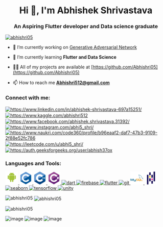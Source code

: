 <h1 align="center">Hi 👋, I'm Abhishek Shrivastava</h1>
<h3 align="center">An Aspiring Flutter developer and Data science graduate</h3>

<p align="left"> <a href="https://github.com/ryo-ma/github-profile-trophy"><img src="https://github-profile-trophy.vercel.app/?username=abhishri05" alt="abhishri05" /></a> </p>

- 🔭 I’m currently working on [Generative Adversarial Network](https://github.com/Abhishri05/Pixel-Sake)

- 🌱 I’m currently learning **Flutter and Data Science**

- 👨‍💻 All of my projects are available at [https://github.com/Abhishri05](https://github.com/Abhishri05)

- 📫 How to reach me **Abhishri512@gmail.com**

<h3 align="left">Connect with me:</h3>
<p align="left">
<a href="https://linkedin.com/in/https://www.linkedin.com/in/abhishek-shrivastava-697a15251/" target="blank"><img align="center" src="https://raw.githubusercontent.com/rahuldkjain/github-profile-readme-generator/master/src/images/icons/Social/linked-in-alt.svg" alt="https://www.linkedin.com/in/abhishek-shrivastava-697a15251/" height="30" width="40" /></a>
<a href="https://kaggle.com/https://www.kaggle.com/abhishri512" target="blank"><img align="center" src="https://raw.githubusercontent.com/rahuldkjain/github-profile-readme-generator/master/src/images/icons/Social/kaggle.svg" alt="https://www.kaggle.com/abhishri512" height="30" width="40" /></a>
<a href="https://fb.com/https://www.facebook.com/abhishek.shrivastava.31392/" target="blank"><img align="center" src="https://raw.githubusercontent.com/rahuldkjain/github-profile-readme-generator/master/src/images/icons/Social/facebook.svg" alt="https://www.facebook.com/abhishek.shrivastava.31392/" height="30" width="40" /></a>
<a href="https://instagram.com/https://www.instagram.com/abhi5_shri/" target="blank"><img align="center" src="https://raw.githubusercontent.com/rahuldkjain/github-profile-readme-generator/master/src/images/icons/Social/instagram.svg" alt="https://www.instagram.com/abhi5_shri/" height="30" width="40" /></a>
<a href="https://www.codechef.com/users/https://www.naukri.com/code360/profile/b96eaaf2-daf7-47b3-9109-2f88e52fc786" target="blank"><img align="center" src="https://files.codingninjas.in/article_images/favicon-and-cherrypy-1-1660924366.webp" alt="https://www.naukri.com/code360/profile/b96eaaf2-daf7-47b3-9109-2f88e52fc786" height="30" width="40" /></a>
<a href="https://www.leetcode.com/https://leetcode.com/u/abhi5_shri/" target="blank"><img align="center" src="https://raw.githubusercontent.com/rahuldkjain/github-profile-readme-generator/master/src/images/icons/Social/leet-code.svg" alt="https://leetcode.com/u/abhi5_shri/" height="30" width="40" /></a>
<a href="https://auth.geeksforgeeks.org/user/https://auth.geeksforgeeks.org/user/abhish37ox" target="blank"><img align="center" src="https://raw.githubusercontent.com/rahuldkjain/github-profile-readme-generator/master/src/images/icons/Social/geeks-for-geeks.svg" alt="https://auth.geeksforgeeks.org/user/abhish37ox" height="30" width="40" /></a>
</p>

<h3 align="left">Languages and Tools:</h3>
<p align="left"> <a href="https://developer.android.com" target="_blank" rel="noreferrer"> <img src="https://raw.githubusercontent.com/devicons/devicon/master/icons/android/android-original-wordmark.svg" alt="android" width="40" height="40"/> </a> <a href="https://www.cprogramming.com/" target="_blank" rel="noreferrer"> <img src="https://raw.githubusercontent.com/devicons/devicon/master/icons/c/c-original.svg" alt="c" width="40" height="40"/> </a> <a href="https://www.w3schools.com/cpp/" target="_blank" rel="noreferrer"> <img src="https://raw.githubusercontent.com/devicons/devicon/master/icons/cplusplus/cplusplus-original.svg" alt="cplusplus" width="40" height="40"/> </a> <a href="https://www.w3schools.com/cs/" target="_blank" rel="noreferrer"> <img src="https://raw.githubusercontent.com/devicons/devicon/master/icons/csharp/csharp-original.svg" alt="csharp" width="40" height="40"/> </a> <a href="https://dart.dev" target="_blank" rel="noreferrer"> <img src="https://www.vectorlogo.zone/logos/dartlang/dartlang-icon.svg" alt="dart" width="40" height="40"/> </a> <a href="https://firebase.google.com/" target="_blank" rel="noreferrer"> <img src="https://www.vectorlogo.zone/logos/firebase/firebase-icon.svg" alt="firebase" width="40" height="40"/> </a> <a href="https://flutter.dev" target="_blank" rel="noreferrer"> <img src="https://www.vectorlogo.zone/logos/flutterio/flutterio-icon.svg" alt="flutter" width="40" height="40"/> </a> <a href="https://git-scm.com/" target="_blank" rel="noreferrer"> <img src="https://www.vectorlogo.zone/logos/git-scm/git-scm-icon.svg" alt="git" width="40" height="40"/> </a> <a href="https://www.mysql.com/" target="_blank" rel="noreferrer"> <img src="https://raw.githubusercontent.com/devicons/devicon/master/icons/mysql/mysql-original-wordmark.svg" alt="mysql" width="40" height="40"/> </a> <a href="https://pandas.pydata.org/" target="_blank" rel="noreferrer"> <img src="https://raw.githubusercontent.com/devicons/devicon/2ae2a900d2f041da66e950e4d48052658d850630/icons/pandas/pandas-original.svg" alt="pandas" width="40" height="40"/> </a> <a href="https://seaborn.pydata.org/" target="_blank" rel="noreferrer"> <img src="https://seaborn.pydata.org/_images/logo-mark-lightbg.svg" alt="seaborn" width="40" height="40"/> </a> <a href="https://www.tensorflow.org" target="_blank" rel="noreferrer"> <img src="https://www.vectorlogo.zone/logos/tensorflow/tensorflow-icon.svg" alt="tensorflow" width="40" height="40"/> </a> <a href="https://unity.com/" target="_blank" rel="noreferrer"> <img src="https://www.vectorlogo.zone/logos/unity3d/unity3d-icon.svg" alt="unity" width="40" height="40"/> </a> </p>

<p><img align="left" src="https://github-readme-stats.vercel.app/api/top-langs?username=abhishri05&show_icons=true&locale=en&layout=compact" alt="abhishri05" /></p>

<p>&nbsp;<img align="center" src="https://github-readme-stats.vercel.app/api?username=abhishri05&show_icons=true&locale=en" alt="abhishri05" /></p>

<p><img align="center" src="https://github-readme-streak-stats.herokuapp.com/?user=abhishri05&" alt="abhishri05" /></p>

![image](https://github.com/user-attachments/assets/38afb46b-7315-4735-9aac-1230e881fca3)
![image](https://github.com/user-attachments/assets/a4377a07-1b41-44e0-9d24-c46c76f29b60)
![image](https://github.com/user-attachments/assets/bcb147b9-069a-422d-86e8-37e55b696503)




